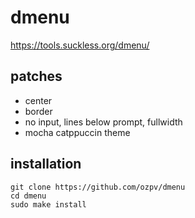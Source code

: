 # dmenu
https://tools.suckless.org/dmenu/

## patches
- center
- border
- no input, lines below prompt, fullwidth
- mocha catppuccin theme

## installation
```
git clone https://github.com/ozpv/dmenu
cd dmenu
sudo make install
```
